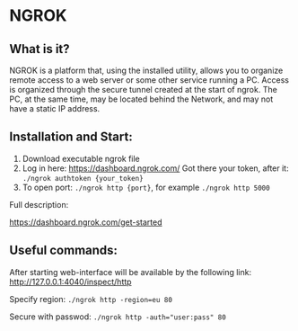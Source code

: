 # NGROK

## What is it?
NGROK is a platform that, using the installed utility, allows you to organize remote access to a web server or some other service running a PC. Access is organized through the secure tunnel created at the start of ngrok. The PC, at the same time, may be located behind the Network, and may not have a static IP address.

## Installation and Start:
1. Download executable ngrok file
2. Log in here: https://dashboard.ngrok.com/
Got there your token, after it:
```./ngrok authtoken {your_token}```
3. To open port: ```./ngrok http {port}```, for example ```./ngrok http 5000```

Full description:

https://dashboard.ngrok.com/get-started

## Useful commands:

After starting web-interface will be available by the following link:
http://127.0.0.1:4040/inspect/http

Specify region:
```./ngrok http -region=eu 80```

Secure with passwod:
```./ngrok http -auth="user:pass" 80```
